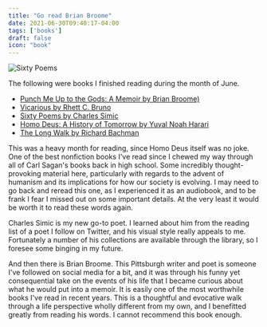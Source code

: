 ```yaml
---
title: "Go read Brian Broome"
date: 2021-06-30T09:40:17-04:00
tags: ['books']
draft: false
icon: "book"
---
```


![Sixty Poems](https://i.gr-assets.com/images/S/compressed.photo.goodreads.com/books/1387681936l/13034322.jpg)

The following were books I finished reading during the month of June.

* [Punch Me Up to the Gods: A Memoir by Brian Broome)](https://www.goodreads.com/book/show/55574594-punch-me-up-to-the-gods)
* [Vicarious by Rhett C. Bruno](https://www.goodreads.com/book/show/57342343-vicarious)
* [Sixty Poems by Charles Simic](https://www.goodreads.com/book/show/13034322-sixty-poems)
* [Homo Deus: A History of Tomorrow by Yuval Noah Harari](https://www.goodreads.com/book/show/31138556-homo-deus)
* [The Long Walk by Richard Bachman](https://www.goodreads.com/book/show/9014.The_Long_Walk)

This was a heavy month for reading, since Homo Deus itself was no joke. One of the best nonfiction books I've read since I chewed my way through all of Carl Sagan's books back in high school. Some incredibly thought-provoking material here, particularly with regards to the advent of humanism and its implications for how our society is evolving. I may need to go back and reread this one, as I experienced it as an audiobook, and to be frank I fear I missed out on some important details. At the very least it would be worth it to read these words again.

Charles Simic is my new go-to poet. I learned about him from the reading list of a poet I follow on Twitter, and his visual style really appeals to me. Fortunately a number of his collections are available through the library, so I foresee some binging in my future.

And then there is Brian Broome. This Pittsburgh writer and poet is someone I've followed on social media for a bit, and it was through his funny yet consequential take on the events of his life that I became curious about what he would put into a memoir. It is easily one of the most worthwhile books I've read in recent years. This is a thoughtful and evocative walk through a life perspective wholly different from my own, and I benefitted greatly from reading his words.  I cannot recommend this book enough.